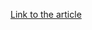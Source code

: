 [Link to the article](https://securityintelligence.com/posts/trickbot-pushing-a-2fa-bypass-app-to-bank-customers-in-germany/)
